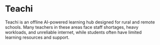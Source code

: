 # Teachi

Teachi is an offline AI-powered learning hub designed for rural and remote schools. Many teachers in these areas face staff shortages, heavy workloads, and unreliable internet, while students often have limited learning resources and support.
